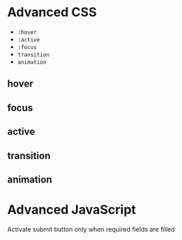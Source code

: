 # Advanced CSS
- `:hover`
- `:active`
- `:focus`
- `transition`
- `animation`

## hover
## focus
## active
## transition
## animation


# Advanced JavaScript

Activate submit button only when required fields are filled 


